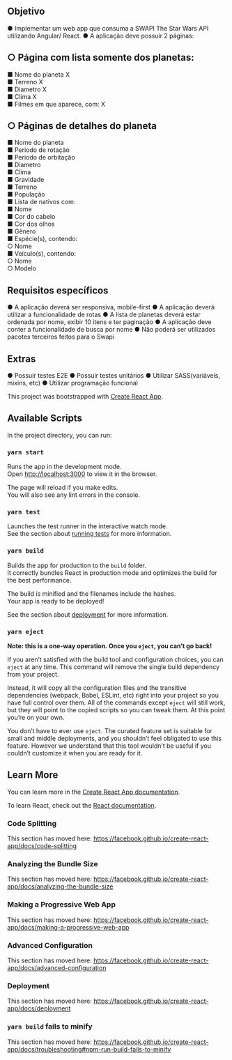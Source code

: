## Objetivo

● Implementar um web app que consuma a SWAPI The Star Wars API utilizando
Angular/ React.
● A aplicação deve possuir 2 páginas:

## ○ Página com lista somente dos planetas:

■ Nome do planeta X <br />
■ Terreno X <br />
■ Diametro X <br />
■ Clima X <br />
■ Filmes em que aparece, com: X <br />

## ○ Páginas de detalhes do planeta

■ Nome do planeta <br />
■ Periodo de rotação <br />
■ Periodo de orbitação <br />
■ Diametro <br />
■ Clima <br />
■ Gravidade <br />
■ Terreno <br />
■ População <br />
■ Lista de nativos com: <br />
■ Nome <br />
■ Cor do cabelo <br />
■ Cor dos olhos <br />
■ Gênero<br />
■ Espécie(s), contendo:<br />
○ Nome<br />
■ Veículo(s), contendo:<br />
○ Nome<br />
○ Modelo<br />

## Requisitos específicos

● A aplicação deverá ser responsiva, mobile-first
● A aplicação deverá utilizar a funcionalidade de rotas
● A lista de planetas deverá estar ordenada por nome, exibir 10 itens e ter paginação
● A aplicação deve conter a funcionalidade de busca por nome
● Não poderá ser utilizados pacotes terceiros feitos para o Swapi

## Extras

● Possuir testes E2E
● Possuir testes unitários
● Utilizar SASS(variáveis, mixins, etc)
● Utilizar programação funcional

This project was bootstrapped with [Create React App](https://github.com/facebook/create-react-app).

## Available Scripts

In the project directory, you can run:

### `yarn start`

Runs the app in the development mode.<br />
Open [http://localhost:3000](http://localhost:3000) to view it in the browser.

The page will reload if you make edits.<br />
You will also see any lint errors in the console.

### `yarn test`

Launches the test runner in the interactive watch mode.<br />
See the section about [running tests](https://facebook.github.io/create-react-app/docs/running-tests) for more information.

### `yarn build`

Builds the app for production to the `build` folder.<br />
It correctly bundles React in production mode and optimizes the build for the best performance.

The build is minified and the filenames include the hashes.<br />
Your app is ready to be deployed!

See the section about [deployment](https://facebook.github.io/create-react-app/docs/deployment) for more information.

### `yarn eject`

**Note: this is a one-way operation. Once you `eject`, you can’t go back!**

If you aren’t satisfied with the build tool and configuration choices, you can `eject` at any time. This command will remove the single build dependency from your project.

Instead, it will copy all the configuration files and the transitive dependencies (webpack, Babel, ESLint, etc) right into your project so you have full control over them. All of the commands except `eject` will still work, but they will point to the copied scripts so you can tweak them. At this point you’re on your own.

You don’t have to ever use `eject`. The curated feature set is suitable for small and middle deployments, and you shouldn’t feel obligated to use this feature. However we understand that this tool wouldn’t be useful if you couldn’t customize it when you are ready for it.

## Learn More

You can learn more in the [Create React App documentation](https://facebook.github.io/create-react-app/docs/getting-started).

To learn React, check out the [React documentation](https://reactjs.org/).

### Code Splitting

This section has moved here: https://facebook.github.io/create-react-app/docs/code-splitting

### Analyzing the Bundle Size

This section has moved here: https://facebook.github.io/create-react-app/docs/analyzing-the-bundle-size

### Making a Progressive Web App

This section has moved here: https://facebook.github.io/create-react-app/docs/making-a-progressive-web-app

### Advanced Configuration

This section has moved here: https://facebook.github.io/create-react-app/docs/advanced-configuration

### Deployment

This section has moved here: https://facebook.github.io/create-react-app/docs/deployment

### `yarn build` fails to minify

This section has moved here: https://facebook.github.io/create-react-app/docs/troubleshooting#npm-run-build-fails-to-minify
